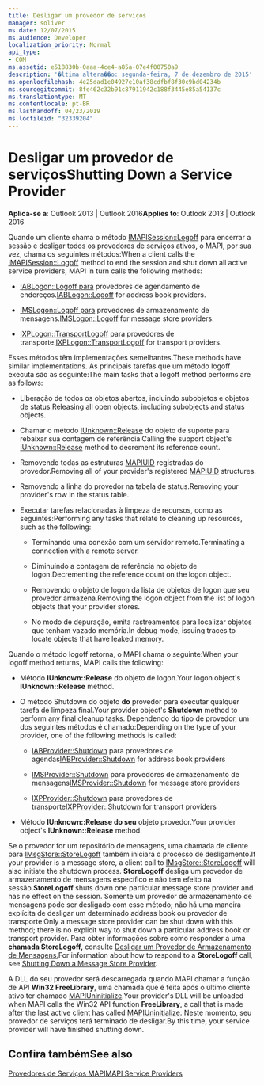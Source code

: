 ```yaml
---
title: Desligar um provedor de serviços
manager: soliver
ms.date: 12/07/2015
ms.audience: Developer
localization_priority: Normal
api_type:
- COM
ms.assetid: e518830b-0aaa-4ce4-a85a-07e4f00750a9
description: '�ltima altera��o: segunda-feira, 7 de dezembro de 2015'
ms.openlocfilehash: 4e25dad1e04927e10af38cdfbf8f30c9bd04234b
ms.sourcegitcommit: 8fe462c32b91c87911942c188f3445e85a54137c
ms.translationtype: MT
ms.contentlocale: pt-BR
ms.lasthandoff: 04/23/2019
ms.locfileid: "32339204"
---
```

# <a name="shutting-down-a-service-provider"></a><span data-ttu-id="20e88-103">Desligar um provedor de serviços</span><span class="sxs-lookup"><span data-stu-id="20e88-103">Shutting Down a Service Provider</span></span>

 
  
<span data-ttu-id="20e88-104">**Aplica-se a**: Outlook 2013 | Outlook 2016</span><span class="sxs-lookup"><span data-stu-id="20e88-104">**Applies to**: Outlook 2013 | Outlook 2016</span></span> 
  
<span data-ttu-id="20e88-105">Quando um cliente chama o método [IMAPISession::Logoff](imapisession-logoff.md) para encerrar a sessão e desligar todos os provedores de serviços ativos, o MAPI, por sua vez, chama os seguintes métodos:</span><span class="sxs-lookup"><span data-stu-id="20e88-105">When a client calls the [IMAPISession::Logoff](imapisession-logoff.md) method to end the session and shut down all active service providers, MAPI in turn calls the following methods:</span></span> 
  
- <span data-ttu-id="20e88-106">[IABLogon::Logoff para](iablogon-logoff.md) provedores de agendamento de endereços.</span><span class="sxs-lookup"><span data-stu-id="20e88-106">[IABLogon::Logoff](iablogon-logoff.md) for address book providers.</span></span> 
    
- <span data-ttu-id="20e88-107">[IMSLogon::Logoff para](imslogon-logoff.md) provedores de armazenamento de mensagens.</span><span class="sxs-lookup"><span data-stu-id="20e88-107">[IMSLogon::Logoff](imslogon-logoff.md) for message store providers.</span></span> 
    
- <span data-ttu-id="20e88-108">[IXPLogon::TransportLogoff](ixplogon-transportlogoff.md) para provedores de transporte.</span><span class="sxs-lookup"><span data-stu-id="20e88-108">[IXPLogon::TransportLogoff](ixplogon-transportlogoff.md) for transport providers.</span></span> 
    
<span data-ttu-id="20e88-109">Esses métodos têm implementações semelhantes.</span><span class="sxs-lookup"><span data-stu-id="20e88-109">These methods have similar implementations.</span></span> <span data-ttu-id="20e88-110">As principais tarefas que um método logoff executa são as seguinte:</span><span class="sxs-lookup"><span data-stu-id="20e88-110">The main tasks that a logoff method performs are as follows:</span></span>
  
- <span data-ttu-id="20e88-111">Liberação de todos os objetos abertos, incluindo subobjetos e objetos de status.</span><span class="sxs-lookup"><span data-stu-id="20e88-111">Releasing all open objects, including subobjects and status objects.</span></span>
    
- <span data-ttu-id="20e88-112">Chamar o método [IUnknown::Release](https://msdn.microsoft.com/library/4b494c6f-f0ee-4c35-ae45-ed956f40dc7a%28Office.15%29.aspx) do objeto de suporte para rebaixar sua contagem de referência.</span><span class="sxs-lookup"><span data-stu-id="20e88-112">Calling the support object's [IUnknown::Release](https://msdn.microsoft.com/library/4b494c6f-f0ee-4c35-ae45-ed956f40dc7a%28Office.15%29.aspx) method to decrement its reference count.</span></span> 
    
- <span data-ttu-id="20e88-113">Removendo todas as estruturas [MAPIUID](mapiuid.md) registradas do provedor.</span><span class="sxs-lookup"><span data-stu-id="20e88-113">Removing all of your provider's registered [MAPIUID](mapiuid.md) structures.</span></span> 
    
- <span data-ttu-id="20e88-114">Removendo a linha do provedor na tabela de status.</span><span class="sxs-lookup"><span data-stu-id="20e88-114">Removing your provider's row in the status table.</span></span>
    
- <span data-ttu-id="20e88-115">Executar tarefas relacionadas à limpeza de recursos, como as seguintes:</span><span class="sxs-lookup"><span data-stu-id="20e88-115">Performing any tasks that relate to cleaning up resources, such as the following:</span></span>
    
  - <span data-ttu-id="20e88-116">Terminando uma conexão com um servidor remoto.</span><span class="sxs-lookup"><span data-stu-id="20e88-116">Terminating a connection with a remote server.</span></span>
    
  - <span data-ttu-id="20e88-117">Diminuindo a contagem de referência no objeto de logon.</span><span class="sxs-lookup"><span data-stu-id="20e88-117">Decrementing the reference count on the logon object.</span></span>
    
  - <span data-ttu-id="20e88-118">Removendo o objeto de logon da lista de objetos de logon que seu provedor armazena.</span><span class="sxs-lookup"><span data-stu-id="20e88-118">Removing the logon object from the list of logon objects that your provider stores.</span></span>
    
  - <span data-ttu-id="20e88-119">No modo de depuração, emita rastreamentos para localizar objetos que tenham vazado memória.</span><span class="sxs-lookup"><span data-stu-id="20e88-119">In debug mode, issuing traces to locate objects that have leaked memory.</span></span>
    
<span data-ttu-id="20e88-120">Quando o método logoff retorna, o MAPI chama o seguinte:</span><span class="sxs-lookup"><span data-stu-id="20e88-120">When your logoff method returns, MAPI calls the following:</span></span>
  
- <span data-ttu-id="20e88-121">Método **IUnknown::Release** do objeto de logon.</span><span class="sxs-lookup"><span data-stu-id="20e88-121">Your logon object's **IUnknown::Release** method.</span></span> 
    
- <span data-ttu-id="20e88-122">O método Shutdown do objeto **do** provedor para executar qualquer tarefa de limpeza final.</span><span class="sxs-lookup"><span data-stu-id="20e88-122">Your provider object's **Shutdown** method to perform any final cleanup tasks.</span></span> <span data-ttu-id="20e88-123">Dependendo do tipo de provedor, um dos seguintes métodos é chamado:</span><span class="sxs-lookup"><span data-stu-id="20e88-123">Depending on the type of your provider, one of the following methods is called:</span></span> 
    
  - <span data-ttu-id="20e88-124">[IABProvider::Shutdown](iabprovider-shutdown.md) para provedores de agendas</span><span class="sxs-lookup"><span data-stu-id="20e88-124">[IABProvider::Shutdown](iabprovider-shutdown.md) for address book providers</span></span> 
    
  - <span data-ttu-id="20e88-125">[IMSProvider::Shutdown](imsprovider-shutdown.md) para provedores de armazenamento de mensagens</span><span class="sxs-lookup"><span data-stu-id="20e88-125">[IMSProvider::Shutdown](imsprovider-shutdown.md) for message store providers</span></span> 
    
  - <span data-ttu-id="20e88-126">[IXPProvider::Shutdown](ixpprovider-shutdown.md) para provedores de transporte</span><span class="sxs-lookup"><span data-stu-id="20e88-126">[IXPProvider::Shutdown](ixpprovider-shutdown.md) for transport providers</span></span> 
    
- <span data-ttu-id="20e88-127">Método **IUnknown::Release do seu** objeto provedor.</span><span class="sxs-lookup"><span data-stu-id="20e88-127">Your provider object's **IUnknown::Release** method.</span></span> 
    
<span data-ttu-id="20e88-128">Se o provedor for um repositório de mensagens, uma chamada de cliente para [IMsgStore::StoreLogoff](imsgstore-storelogoff.md) também iniciará o processo de desligamento.</span><span class="sxs-lookup"><span data-stu-id="20e88-128">If your provider is a message store, a client call to [IMsgStore::StoreLogoff](imsgstore-storelogoff.md) will also initiate the shutdown process.</span></span> <span data-ttu-id="20e88-129">**StoreLogoff** desliga um provedor de armazenamento de mensagens específico e não tem efeito na sessão.</span><span class="sxs-lookup"><span data-stu-id="20e88-129">**StoreLogoff** shuts down one particular message store provider and has no effect on the session.</span></span> <span data-ttu-id="20e88-130">Somente um provedor de armazenamento de mensagens pode ser desligado com esse método; não há uma maneira explícita de desligar um determinado address book ou provedor de transporte.</span><span class="sxs-lookup"><span data-stu-id="20e88-130">Only a message store provider can be shut down with this method; there is no explicit way to shut down a particular address book or transport provider.</span></span> <span data-ttu-id="20e88-131">Para obter informações sobre como responder a uma **chamada StoreLogoff,** consulte [Desligar um Provedor de Armazenamento de Mensagens.](shutting-down-a-message-store-provider.md)</span><span class="sxs-lookup"><span data-stu-id="20e88-131">For information about how to respond to a **StoreLogoff** call, see [Shutting Down a Message Store Provider](shutting-down-a-message-store-provider.md).</span></span>
  
<span data-ttu-id="20e88-132">A DLL do seu provedor será descarregada quando MAPI chamar a função de API **Win32 FreeLibrary**, uma chamada que é feita após o último cliente ativo ter chamado [MAPIUninitialize](mapiuninitialize.md).</span><span class="sxs-lookup"><span data-stu-id="20e88-132">Your provider's DLL will be unloaded when MAPI calls the Win32 API function **FreeLibrary**, a call that is made after the last active client has called [MAPIUninitialize](mapiuninitialize.md).</span></span> <span data-ttu-id="20e88-133">Neste momento, seu provedor de serviços terá terminado de desligar.</span><span class="sxs-lookup"><span data-stu-id="20e88-133">By this time, your service provider will have finished shutting down.</span></span> 
  
## <a name="see-also"></a><span data-ttu-id="20e88-134">Confira também</span><span class="sxs-lookup"><span data-stu-id="20e88-134">See also</span></span>



[<span data-ttu-id="20e88-135">Provedores de Serviços MAPI</span><span class="sxs-lookup"><span data-stu-id="20e88-135">MAPI Service Providers</span></span>](mapi-service-providers.md)

